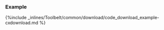 <!-- usedin: [ _legacy_docker/Toolbelt/download.md, _maestro/Toolbelt/download.md, _node/toolbelt/download.md, _rails/Toolbelt/download.md] -->


### Example



{%include _inlines/Toolbelt/common/download/code_download_example-cxdownload.md %}



